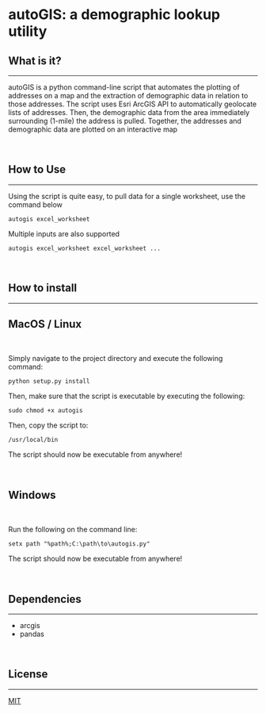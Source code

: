 
# autoGIS: a demographic lookup utility

## What is it?

---

autoGIS is a python command-line script that automates the plotting of addresses on a map and the extraction of demographic data in relation to those addresses. The script uses Esri ArcGIS API
to automatically geolocate lists of addresses. Then, the demographic data from the area immediately surrounding (1-mile) the address is pulled. Together, the addresses and demographic data are plotted on an interactive map

<br>

## How to Use

---

Using the script is quite easy, to pull data for a single worksheet, use the command below

`autogis excel_worksheet`

Multiple inputs are also supported

`autogis excel_worksheet excel_worksheet ...`

<br>

## How to install

---

## MacOS / Linux

<br>

Simply navigate to the project directory and execute the following command:

`python setup.py install`

Then, make sure that the script is executable by executing the following:

`sudo chmod +x autogis`

Then, copy the script to:

`/usr/local/bin`

The script should now be executable from anywhere!

<br>

## Windows

<br>

Run the following on the command line:

`setx path "%path%;C:\path\to\autogis.py"`

The script should now be executable from anywhere!

<br>

## Dependencies

---

- arcgis
- pandas

<br>

## License

---

[MIT](https://github.com/leowotzak/autogis/blob/d25643c9a487513fe9f92898423e882c59109250/LICENSE)